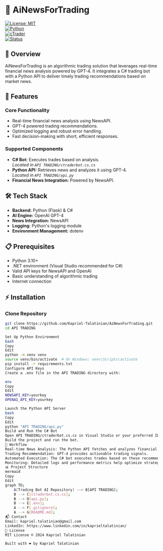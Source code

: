 # 🤖 AiNewsForTrading

[![License: MIT](https://img.shields.io/badge/License-MIT-yellow.svg)](https://opensource.org/licenses/MIT)  
[![Python](https://img.shields.io/badge/Python-3.10+-blue.svg)](https://www.python.org/)  
[![cTrader](https://img.shields.io/badge/cTrader-Latest-green.svg)](https://www.ctrader.com/)  
[![Status](https://img.shields.io/badge/Status-Active-success.svg)]()

## 📌 Overview

AiNewsForTrading is an algorithmic trading solution that leverages real-time financial news analysis powered by GPT-4. It integrates a C# trading bot with a Python API to deliver timely trading recommendations based on market news.

## 🚀 Features

### Core Functionality
- Real-time financial news analysis using NewsAPI.
- GPT-4 powered trading recommendations.
- Optimized logging and robust error handling.
- Fast decision-making with short, efficient responses.

### Supported Components
- **C# Bot:** Executes trades based on analysis.  
  *Located in `API TRADING/ctraderbot.cs.cs`*
- **Python API:** Retrieves news and analyzes it using GPT-4.  
  *Located in `API TRADING/api.py`*
- **Financial News Integration:** Powered by NewsAPI.

## 🛠 Tech Stack
- **Backend:** Python (Flask) & C#
- **AI Engine:** OpenAI GPT-4
- **News Integration:** NewsAPI
- **Logging:** Python's logging module
- **Environment Management:** dotenv

## 📋 Prerequisites
- Python 3.10+  
- .NET environment (Visual Studio recommended for C#)  
- Valid API keys for NewsAPI and OpenAI  
- Basic understanding of algorithmic trading  
- Internet connection

## ⚡ Installation

### Clone Repository
```bash
git clone https://github.com/Kapriel-Talatinian/AiNewsForTrading.git
cd API TRADING

Set Up Python Environment
bash
Copy
Edit
python -m venv venv
source venv/bin/activate  # On Windows: venv\Scripts\activate
pip install -r requirements.txt
Configure API Keys
Create a .env file in the API TRADING directory with:

env
Copy
Edit
NEWSAPI_KEY=yourkey
OPENAI_API_KEY=yourkey

Launch the Python API Server
bash
Copy
Edit
python "API TRADING/api.py"
Build and Run the C# Bot
Open API TRADING/ctraderbot.cs.cs in Visual Studio or your preferred IDE.
Build the project and run the bot.
🔄 Workflow
Real-time News Analysis: The Python API fetches and analyzes financial news.
Trading Recommendation: GPT-4 provides actionable trading signals.
Automated Execution: The C# bot executes trades based on these recommendations.
Monitoring: Detailed logs and performance metrics help optimize strategies.
📊 Project Structure
mermaid
Copy
Edit
graph TD;
    A[Trading Bot AI Repository] --> B[API TRADING];
    B --> C[ctraderbot.cs.cs];
    B --> D[api.py];
    B --> E[.env];
    A --> F[.gitignore];
    A --> G[README.md];
📬 Contact
Email: kapriel.talatinian@gmail.com
LinkedIn: https://www.linkedin.com/in/kaprieltalatinian/
📜 License
MIT License © 2024 Kapriel Talatinian

Built with ❤️ by Kapriel Talatinian